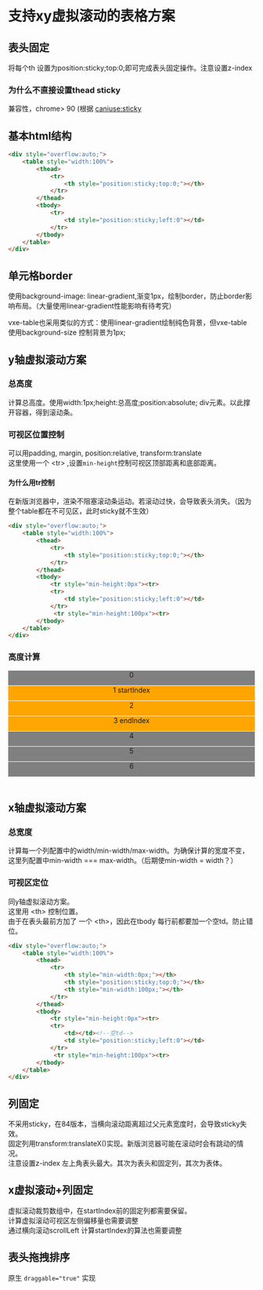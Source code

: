 # 支持xy虚拟滚动的表格方案
## 表头固定
将每个th 设置为position:sticky;top:0;即可完成表头固定操作。注意设置z-index

### 为什么不直接设置thead sticky
兼容性，chrome> 90 (根据 [caniuse:sticky](https://caniuse.com/?search=sticky)

## 基本html结构
```html
<div style="overflow:auto;">
    <table style="width:100%">
        <thead>
            <tr>
                <th style="position:sticky;top:0;"></th>
            </tr>
        </thead>
        <tbody>
            <tr>
                <td style="position:sticky;left:0"></td>
            </tr>
        </tbody>
    </table>
</div>
```
## 单元格border
使用background-image: linear-gradient,渐变1px，绘制border，防止border影响布局。（大量使用linear-gradient性能影响有待考究）

vxe-table也采用类似的方式：使用linear-gradient绘制纯色背景，但vxe-table 使用background-size 控制背景为1px;

## y轴虚拟滚动方案
### 总高度
计算总高度。使用width:1px;height:总高度;position:absolute; div元素。以此撑开容器，得到滚动条。
### 可视区位置控制
可以用padding, margin, position:relative, transform:translate<br>
这里使用一个 &lt;tr&gt; ,设置`min-height`控制可视区顶部距离和底部距离。<br>
#### 为什么用tr控制
在新版浏览器中，渲染不阻塞滚动条运动。若滚动过快，会导致表头消失。（因为整个table都在不可见区，此时sticky就不生效）
```html
<div style="overflow:auto;">
    <table style="width:100%">
        <thead>
            <tr>
                <th style="position:sticky;top:0;"></th>
            </tr>
        </thead>
        <tbody>
            <tr style="min-height:0px"><tr>
            <tr>
                <td style="position:sticky;left:0"></td>
            </tr>
             <tr style="min-height:100px"><tr>
        </tbody>
    </table>
</div>
```
### 高度计算

<style>
    .wrapper{
       position:relative;
    }
    .row{
        height: 30px;
        margin-bottom:1px;
        text-align:center;
    }
    .row.visible {
        background-color:orange;
    }
    .row.hidden{
        background-color:gray;
    }
</style>

<div class="wrapper">
    <div class="row hidden">0</div>
    <div class="row visible">1 startIndex</div>
    <div class="row visible">2</div>
    <div class="row visible">3 endIndex</div>
    <div class="row hidden">4</div>
    <div class="row hidden">5</div>
    <div class="row hidden">6</div>
</div>

<br>

## x轴虚拟滚动方案
### 总宽度
计算每一个列配置中的width/min-width/max-width。为确保计算的宽度不变，这里列配置中min-width === max-width。（后期使min-width = width？）
### 可视区定位 
同y轴虚拟滚动方案。<br>
这里用 &lt;th&gt; 控制位置。<br>
由于在表头最前方加了 一个 &lt;th&gt;，因此在tbody 每行前都要加一个空td。防止错位。
```html
<div style="overflow:auto;">
    <table style="width:100%">
        <thead>
            <tr>
                <th style="min-width:0px;"></th>
                <th style="position:sticky;top:0;"></th>
                <th style="min-width:100px;"></th>
            </tr>
        </thead>
        <tbody>
            <tr style="min-height:0px"><tr>
            <tr>
                <td></td><!--空td-->
                <td style="position:sticky;left:0"></td>
            </tr>
             <tr style="min-height:100px"><tr>
        </tbody>
    </table>
</div>
```
## 列固定
不采用sticky，在84版本，当横向滚动距离超过父元素宽度时，会导致sticky失效。<br>
固定列用transform:translateX()实现。新版浏览器可能在滚动时会有跳动的情况。<br>
注意设置z-index 左上角表头最大。其次为表头和固定列，其次为表体。
## x虚拟滚动+列固定
虚拟滚动裁剪数组中，在startIndex前的固定列都需要保留。<br>
计算虚拟滚动可视区左侧偏移量也需要调整<br>
通过横向滚动scrollLeft 计算startIndex的算法也需要调整


## 表头拖拽排序
原生 `draggable="true"` 实现




